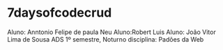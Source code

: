 # 7daysofcodecrud
Aluno: Anntonio Felipe de paula Neu 
Aluno:Robert Luis
Aluno: João Vitor Lima de Sousa
ADS 1º semestre, Noturno 
disciplina: Padões da Web
